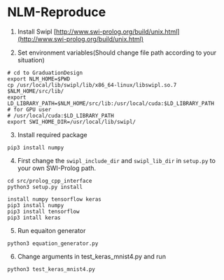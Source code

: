 # NLM-Reproduce


1. Install Swipl
	[http://www.swi-prolog.org/build/unix.html](http://www.swi-prolog.org/build/unix.html)


2. Set environment variables(Should change file path according to your situation)
```
# cd to GraduationDesign
export NLM_HOME=$PWD
cp /usr/local/lib/swipl/lib/x86_64-linux/libswipl.so.7 $NLM_HOME/src/lib/  
export LD_LIBRARY_PATH=$NLM_HOME/src/lib:/usr/local/cuda:$LD_LIBRARY_PATH  
# for GPU user
# /usr/local/cuda:$LD_LIBRARY_PATH  
export SWI_HOME_DIR=/usr/local/lib/swipl/  
```

3. Install required package
```
pip3 install numpy
```

4. First change the `swipl_include_dir` and `swipl_lib_dir` in `setup.py` to your own SWI-Prolog path.
```
cd src/prolog_cpp_interface
python3 setup.py install
```



```
install numpy tensorflow keras
pip3 install numpy
pip3 install tensorflow
pip3 intall keras
```


5. Run equaiton generator
```
python3 equation_generator.py
```

6. Change arguments in test_keras_mnist4.py and run
```
python3 test_keras_mnist4.py
```


